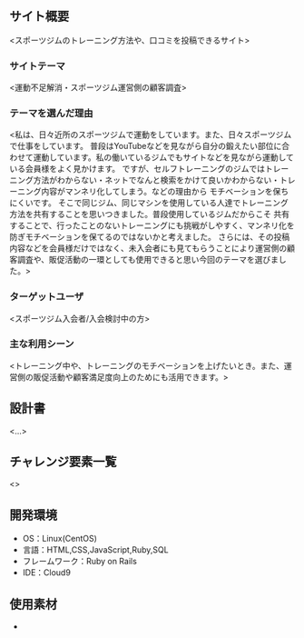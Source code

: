 # <YUOR GYM>

## サイト概要
<スポーツジムのトレーニング方法や、口コミを投稿できるサイト>

### サイトテーマ
<運動不足解消・スポーツジム運営側の顧客調査>

### テーマを選んだ理由
<私は、日々近所のスポーツジムで運動をしています。また、日々スポーツジムで仕事をしています。
普段はYouTubeなどを見ながら自分の鍛えたい部位に合わせて運動しています。私の働いているジムでもサイトなどを見ながら運動している会員様をよく見かけます。
ですが、セルフトレーニングのジムではトレーニング方法がわからない・ネットでなんと検索をかけて良いかわからない・トレーニング内容がマンネリ化してしまう。などの理由から
モチベーションを保ちにくいです。
そこで同じジム、同じマシンを使用している人達でトレーニング方法を共有することを思いつきました。普段使用しているジムだからこそ
共有することで、行ったことのないトレーニングにも挑戦がしやすく、マンネリ化を防ぎモチベーションを保てるのではないかと考えました。
さらには、その投稿内容などを会員様だけではなく、未入会者にも見てもらうことにより運営側の顧客調査や、販促活動の一環としても使用できると思い今回のテーマを選びました。>

### ターゲットユーザ
<スポーツジム入会者/入会検討中の方>

### 主な利用シーン
<トレーニング中や、トレーニングのモチベーションを上げたいとき。また、運営側の販促活動や顧客満足度向上のためにも活用できます。>

## 設計書
<...>

## チャレンジ要素一覧
<>

## 開発環境
- OS：Linux(CentOS)
- 言語：HTML,CSS,JavaScript,Ruby,SQL
- フレームワーク：Ruby on Rails
- IDE：Cloud9

## 使用素材
-